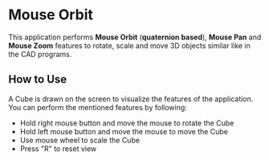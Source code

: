 # Mouse Orbit
This application performs **Mouse Orbit** (**quaternion based**), **Mouse Pan** and **Mouse Zoom** features to rotate, scale and move 3D objects similar like in the CAD programs.

## How to Use
A Cube is drawn on the screen to visualize the features of the application. You can perform the mentioned features by following:
 * Hold right mouse button and move the mouse to rotate the Cube
 * Hold left mouse button and move the mouse to move the Cube
 * Use mouse wheel to scale the Cube
 * Press "R" to reset view
 
